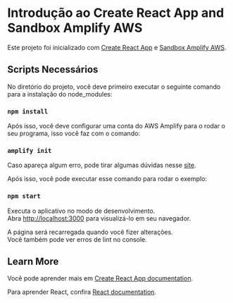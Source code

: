 # Introdução ao Create React App and Sandbox Amplify AWS

Este projeto foi inicializado com [Create React App](https://github.com/facebook/create-react-app) e [Sandbox Amplify AWS](https://sandbox.amplifyapp.com/getting-started).


## Scripts Necessários

No diretório do projeto, você deve primeiro executar o seguinte comando para a instalação do node_modules:

### `npm install`

Após isso, você deve configurar uma conta do AWS Amplify para o rodar o seu programa, isso você faz com o comando:

### `amplify init`

Caso apareça algum erro, pode tirar algumas dúvidas nesse [site](https://docs.amplify.aws/cli/start/install/#configure-the-amplify-cli).

Após isso, você pode executar esse comando para rodar o exemplo:

### `npm start`

Executa o aplicativo no modo de desenvolvimento.\
Abra [http://localhost:3000](http://localhost:3000) para visualizá-lo em seu navegador.

A página será recarregada quando você fizer alterações.\
Você também pode ver erros de lint no console.

## Learn More

Você pode aprender mais em [Create React App documentation](https://facebook.github.io/create-react-app/docs/getting-started).

Para aprender React, confira [React documentation](https://reactjs.org/).